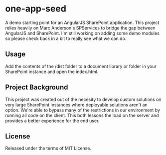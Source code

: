 one-app-seed
============

A demo starting point for an AngularJS SharePoint application.  This project relies heavily on Marc Anderson's SPServices to bridge the gap between AngularJS and SharePoint.  I'm still working on adding some demo modules so please check back in a bit to really see what we can do.

## Usage

Add the contents of the /dist folder to a document library or folder in your SharePoint instance and open the index.html.


## Project Background

This project was created out of the necesity to develop custom solutions on very large SharePoint instances where deployable solutions aren't an option.  We're able to bypass many of the restrictions in our environment by running all code on the client.  This both lessons the load on the server and provides a better experience for the end user. 

## License

Released under the terms of MIT License.
